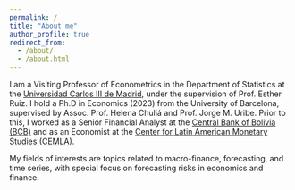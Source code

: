 ```yaml
---
permalink: /
title: "About me"
author_profile: true
redirect_from: 
  - /about/
  - /about.html
---
```


I am a Visiting Professor of Econometrics in the Department of Statistics at the <a href="https://www.uc3m.es/departamento-estadistica/inicio">Universidad Carlos III de Madrid</a>,  under the supervision of Prof. Esther Ruiz. I hold a Ph.D in Economics (2023) from the University of Barcelona, supervised by Assoc. Prof. Helena Chuliá and Prof. Jorge M. Uribe. Prior to this, I worked as a Senior Financial Analyst at the <a href="https://www.bcb.gob.bo">Central Bank of Bolivia (BCB)</a> and as an Economist at the <a href="https://www.cemla.org/index.html">Center for Latin American Monetary Studies (CEMLA)</a>.

My fields of interests are topics related to macro-finance, forecasting, and time series, with special focus on forecasting risks in economics and finance.



